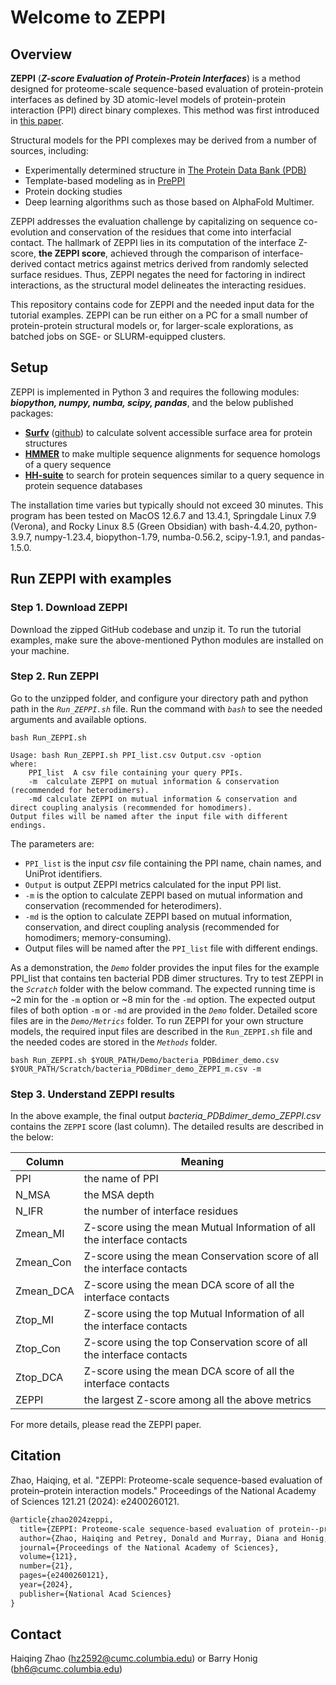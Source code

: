 # Welcome to ZEPPI 
## Overview

**ZEPPI** (***Z-score Evaluation of Protein-Protein Interfaces***) is a method designed for proteome-scale sequence-based evaluation of protein-protein interfaces as defined by 3D atomic-level models of protein-protein interaction (PPI) direct binary complexes. This method was first introduced in [this paper](https://www.pnas.org/doi/abs/10.1073/pnas.2400260121). 

Structural models for the PPI complexes may be derived from a number of sources, including:

- Experimentally determined structure in [The Protein Data Bank (PDB)](https://www.rcsb.org)
- Template-based modeling as in [PrePPI](https://honiglab.c2b2.columbia.edu/PrePPI/)
- Protein docking studies
- Deep learning algorithms such as those based on AlphaFold Multimer. 

ZEPPI addresses the evaluation challenge by capitalizing on sequence co-evolution and conservation of the residues that come into interfacial contact. The hallmark of ZEPPI lies in its computation of the interface Z-score, **the ZEPPI score**, achieved through the comparison of interface-derived contact metrics against metrics derived from randomly selected surface residues. Thus, ZEPPI negates the need for factoring in indirect interactions, as the structural model delineates the interacting residues.

This repository contains code for ZEPPI and the needed input data for the tutorial examples. ZEPPI can be run either on a PC for a small number of protein-protein structural models or, for larger-scale explorations, as batched jobs on SGE- or SLURM-equipped clusters.

## Setup
ZEPPI is implemented in Python 3 and requires the following modules: ***biopython, numpy, numba, scipy, pandas***, and the below published packages:

- [**Surfv**](https://honig.c2b2.columbia.edu/surface-algorithms) ([github](https://github.com/honig-lab/SURFace-Algorithms)) to calculate solvent accessible surface area for protein structures
- [**HMMER**](http://hmmer.org/) to make multiple sequence alignments for sequence homologs of a query sequence
- [**HH-suite**]((https://github.com/soedinglab/hh-suite)) to search for protein sequences similar to a query sequence in protein sequence databases

The installation time varies but typically should not exceed 30 minutes. This program has been tested on MacOS 12.6.7 and 13.4.1, Springdale Linux 7.9 (Verona), and Rocky Linux 8.5 (Green Obsidian) with bash-4.4.20, python-3.9.7, numpy-1.23.4, biopython-1.79, numba-0.56.2, scipy-1.9.1, and pandas-1.5.0.


## Run ZEPPI with examples

### Step 1. Download ZEPPI

Download the zipped GitHub codebase and unzip it. To run the tutorial examples, make sure the above-mentioned Python modules are installed on your machine.


### Step 2. Run ZEPPI
Go to the unzipped folder, and configure your directory path and python path in the *`Run_ZEPPI.sh`* file. Run the command with *`bash`* to see the needed arguments and available options.

```properties
bash Run_ZEPPI.sh
```

```properties
Usage: bash Run_ZEPPI.sh PPI_list.csv Output.csv -option
where:
    PPI_list  A csv file containing your query PPIs.
    -m  calculate ZEPPI on mutual information & conservation (recommended for heterodimers).
    -md calculate ZEPPI on mutual information & conservation and direct coupling analysis (recommended for homodimers).
Output files will be named after the input file with different endings.
```
The parameters are:
- `PPI_list`  is the input *csv* file containing the PPI name, chain names, and UniProt identifiers.
- `Output`  is output ZEPPI metrics calculated for the input PPI list.
- `-m`  is the option to calculate ZEPPI based on mutual information and conservation (recommended for heterodimers).
- `-md` is the option to calculate ZEPPI based on mutual information, conservation, and direct coupling analysis (recommended for homodimers; memory-consuming).
- Output files will be named after the `PPI_list` file with different endings.

As a demonstration, the *`Demo`* folder provides the input files for the example PPI_list that contains ten bacterial PDB dimer structures. Try to test ZEPPI in the *`Scratch`* folder with the below command.  The expected running time is ~2 min for the `-m` option or ~8 min for the `-md` option. The expected output files of both option `-m` or `-md` are provided in the *`Demo`* folder. Detailed score files are in the  *`Demo/Metrics`* folder. To run ZEPPI for your own structure models, the required input files are described in the `Run_ZEPPI.sh` file and the needed codes are stored in the *`Methods`* folder.

```properties
bash Run_ZEPPI.sh $YOUR_PATH/Demo/bacteria_PDBdimer_demo.csv $YOUR_PATH/Scratch/bacteria_PDBdimer_demo_ZEPPI_m.csv -m
```

### Step 3. Understand ZEPPI results

In the above example, the final output *bacteria_PDBdimer_demo_ZEPPI.csv* contains the `ZEPPI` score (last column). The detailed results are described in the below:

| Column    | Meaning |
| -------- | ------- |
| PPI  | the name of PPI  |
| N_MSA | the MSA depth   |
| N_IFR | the number of interface residues   |
| Zmean_MI    | Z-score using the mean Mutual Information of all the interface contacts   |
| Zmean_Con   | Z-score using the mean Conservation score of all the interface contacts  |
| Zmean_DCA   | Z-score using the mean DCA score of all the interface contacts  |
| Ztop_MI    | Z-score using the top Mutual Information of all the interface contacts  |
| Ztop_Con   | Z-score using the top Conservation score of all the interface contacts |
| Ztop_DCA   | Z-score using the mean DCA score of all the interface contacts  |
| ZEPPI   | the largest Z-score among all the above metrics  |

For more details, please read the ZEPPI paper. 

## Citation
Zhao, Haiqing, et al. "ZEPPI: Proteome-scale sequence-based evaluation of protein–protein interaction models." Proceedings of the National Academy of Sciences 121.21 (2024): e2400260121.

```latex
@article{zhao2024zeppi,
  title={ZEPPI: Proteome-scale sequence-based evaluation of protein--protein interaction models},
  author={Zhao, Haiqing and Petrey, Donald and Murray, Diana and Honig, Barry},
  journal={Proceedings of the National Academy of Sciences},
  volume={121},
  number={21},
  pages={e2400260121},
  year={2024},
  publisher={National Acad Sciences}
}
```
## Contact

Haiqing Zhao (<hz2592@cumc.columbia.edu>) or Barry Honig (<bh6@cumc.columbia.edu>)


